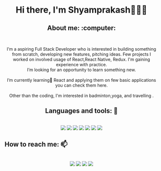 <h1 align="center">Hi there, I'm Shyamprakash👨🏻‍💻</h1>

<h2 align="center">About me: :computer:	</h2>
<br/>
<p align="center">I’m a aspiring Full Stack Developer who is interested in building something from scratch, developing new features, pitching ideas. Few projects I worked on involved usage of  React,React Native, Redux. I'm gaining experience with practice.<br/> I’m looking for an opportunity to learn something new. <br/> <br/> I’m currently learning🌱 React and applying them on few basic applications you can check them here.<br/> <br/>
  Other than the coding, I'm interested in badminton,yoga, and travelling .</p>
<h2 align="center">Languages and tools: 🧰</h2>
<br/>
<div align="center">

  <img src="https://img.shields.io/badge/HTML5-E34F26?style=for-the-badge&logo=html5&logoColor=white" />
  <img src="https://img.shields.io/badge/CSS3-1572B6?style=for-the-badge&logo=css3&logoColor=white" />
  <img src="https://img.shields.io/badge/JavaScript-323330?style=for-the-badge&logo=javascript&logoColor=F7DF1E" />
<!--   <img src="https://img.shields.io/badge/redis-%23DD0031.svg?&style=for-the-badge&logo=redis&logoColor=white" /> -->
  <img src="https://img.shields.io/badge/React-20232A?style=for-the-badge&logo=react&logoColor=61DAFB" />
  <img src="https://img.shields.io/badge/Reactnative-20232A?style=for-the-badge&logo=react&logoColor=61DAFB" />
  
  <img src="https://img.shields.io/badge/Git-F05032?style=for-the-badge&logo=git&logoColor=white" />
  <img src="https://img.shields.io/badge/Redux-593D88?style=for-the-badge&logo=redux&logoColor=white" />
</div>


## How to reach me: 📫
<br/>
<div align="center" display="flex">
  <a target="_blank" href="https://www.linkedin.com/in/shyamprakashh"> <img src="https://img.shields.io/badge/LinkedIn-0077B5?style=for-the-badge&logo=linkedin&logoColor=white" /></a>
  <a target="_blank" href="mailto: pshyam506@gmail.com"><img src="https://img.shields.io/badge/Gmail-D14836?style=for-the-badge&logo=gmail&logoColor=white" /></a>
  <a target="_blank" href="https://github.com/Shyamprakash01"><img src="https://img.shields.io/badge/GitHub-100000?style=for-the-badge&logo=github&logoColor=white" /></a>
  <a target="_blank" href="https://shyamprakash01.github.io/shyamprakash-portfolio/"><img src="https://img.shields.io/badge/Portfolio-1DA1F2?style=for-the-badge&logo=portfolio&logoColor=white" /></a>
</div>
